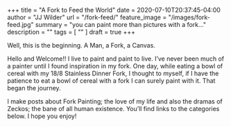 +++
title = "A Fork to Feed the World"
date = 2020-07-10T20:37:45-04:00
author = "JJ Wilder"
url = "/fork-feed/"
feature_image = "/images/fork-feed.jpg"
summary = "you can paint more than pictures with a fork..."
description = ""
tags = [ "" ]
draft = true
+++

Well, this is the beginning. A Man, a Fork, a Canvas.

Hello and Welcome!! I live to paint and paint to live. I’ve never been much of a painter until I found inspiration in my fork. One day, while eating a bowl of cereal with my 18/8 Stainless Dinner Fork, I thought to myself, if I have the patience to eat a bowl of cereal with a fork I can surely paint with it. That began the journey.

I make posts about Fork Painting; the love of my life and also the dramas of Zeckos; the bane of all human existence. You’ll find links to the categories below. I hope you enjoy!